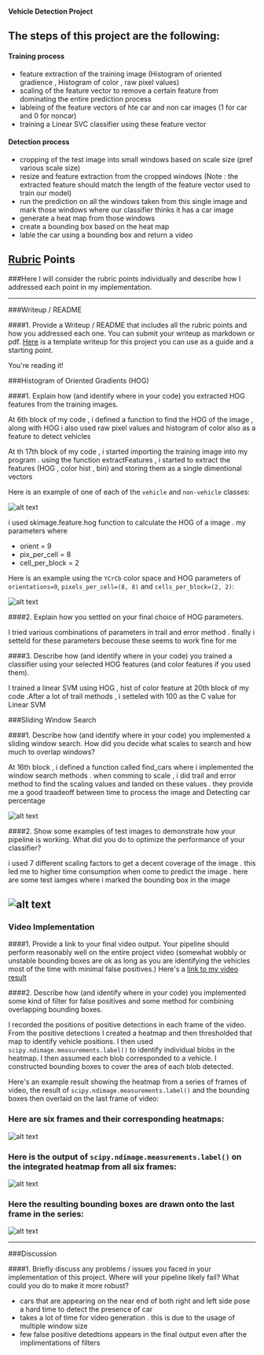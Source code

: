 
**Vehicle Detection Project**

## The steps of this project are the following:

#### Training process

* feature extraction of the training image (Histogram of oriented gradience , Histogram of color , raw pixel values)
* scaling of the feature vector to remove a certain feature from dominating the entire prediction process 
* lableing of the feature vectors of hte car and non car images (1 for car and 0 for noncar)
* training a Linear SVC classifier using these feature vector

#### Detection process

* cropping of the test image into small windows based on scale size (pref various scale size)
* resize and feature extraction from the cropped windows (Note : the extracted feature should match the length of the feature vector used to train our model)
* run the prediction on all the windows taken from this single image and mark those windows where our classifier thinks it has a car image
* generate a heat map from those windows 
* create a bounding box based on the heat map 
* lable the car using a bounding box and return a video 

[//]: # (Image References)
[image1]: ./examples/car_not_car.png
[image2]: ./examples/HOG_example.jpg
[image3]: ./examples/sliding_windows.jpg
[image4]: ./examples/sliding_window.jpg
[image5]: ./examples/bboxes_and_heat.png
[image6]: ./examples/labels_map.png
[image7]: ./examples/output_bboxes.png
[video1]: ./project_video.mp4

## [Rubric](https://review.udacity.com/#!/rubrics/513/view) Points
###Here I will consider the rubric points individually and describe how I addressed each point in my implementation.  

---
###Writeup / README

####1. Provide a Writeup / README that includes all the rubric points and how you addressed each one.  You can submit your writeup as markdown or pdf.  [Here](https://github.com/udacity/CarND-Vehicle-Detection/blob/master/writeup_template.md) is a template writeup for this project you can use as a guide and a starting point.  

You're reading it!

###Histogram of Oriented Gradients (HOG)

####1. Explain how (and identify where in your code) you extracted HOG features from the training images.

At 6th block of my code , i defined a function to find the HOG of the image , along with HOG i also used raw pixel values and histogram of color also as a feature to detect vehicles 

At th 17th block of my code , i started importing the training image into my program . using the function extractFeatures , i started to extract the features (HOG , color hist , bin) and storing them as a single dimentional vectors


Here is an example of one of each of the `vehicle` and `non-vehicle` classes:

![alt text][image1]

i used skimage.feature.hog function to calculate the HOG of a image . my parameters where 

* orient = 9
* pix_per_cell = 8
* cell_per_block = 2

Here is an example using the `YCrCb` color space and HOG parameters of `orientations=9`, `pixels_per_cell=(8, 8)` and `cells_per_block=(2, 2)`:


![alt text][image2]

####2. Explain how you settled on your final choice of HOG parameters.

I tried various combinations of parameters in trail and error method . finally i setteld for these parameters becouse these seems to work fine for me

####3. Describe how (and identify where in your code) you trained a classifier using your selected HOG features (and color features if you used them).

I trained a linear SVM using HOG , hist of color feature  at 20th block of my code .After a lot of trail methods , i setteled with 100 as the C value for Linear SVM 


###Sliding Window Search

####1. Describe how (and identify where in your code) you implemented a sliding window search.  How did you decide what scales to search and how much to overlap windows?

At 16th block , i defined a function called find_cars where i implemented the window search methods . when comming to scale , i did trail and error method to find the scaling values and landed on these values . they provide me a good traadeoff between time to process the image and Detecting car percentage 

![alt text][image3]

####2. Show some examples of test images to demonstrate how your pipeline is working.  What did you do to optimize the performance of your classifier?

i used 7 different scaling factors to get a decent coverage of the image . this led me to higher time consumption when come to predict the image . here are some test iamges where i marked the bounding box in the image

![alt text][image4]
---

### Video Implementation

####1. Provide a link to your final video output.  Your pipeline should perform reasonably well on the entire project video (somewhat wobbly or unstable bounding boxes are ok as long as you are identifying the vehicles most of the time with minimal false positives.)
Here's a [link to my video result](./project_video.mp4)


####2. Describe how (and identify where in your code) you implemented some kind of filter for false positives and some method for combining overlapping bounding boxes.

I recorded the positions of positive detections in each frame of the video.  From the positive detections I created a heatmap and then thresholded that map to identify vehicle positions.  I then used `scipy.ndimage.measurements.label()` to identify individual blobs in the heatmap.  I then assumed each blob corresponded to a vehicle.  I constructed bounding boxes to cover the area of each blob detected.  

Here's an example result showing the heatmap from a series of frames of video, the result of `scipy.ndimage.measurements.label()` and the bounding boxes then overlaid on the last frame of video:

### Here are six frames and their corresponding heatmaps:

![alt text][image5]

### Here is the output of `scipy.ndimage.measurements.label()` on the integrated heatmap from all six frames:
![alt text][image6]

### Here the resulting bounding boxes are drawn onto the last frame in the series:
![alt text][image7]



---

###Discussion

####1. Briefly discuss any problems / issues you faced in your implementation of this project.  Where will your pipeline likely fail?  What could you do to make it more robust?

* cars that are appearing on the near end of both right and left side pose a hard time to detect the presence of car
* takes a lot of time for video generation . this is due to the usage of multiple window size
* few false positive detedtions appears in the final output even after the implimentations of filters

